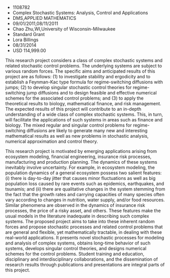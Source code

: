 
* 1108782
* Complex Stochastic Systems: Analysis, Control and Applications
* DMS,APPLIED MATHEMATICS
* 09/01/2011,08/11/2011
* Chao Zhu,WI,University of Wisconsin-Milwaukee
* Standard Grant
* Lora Billings
* 08/31/2014
* USD 114,999.00

This research project considers a class of complex stochastic systems and
related stochastic control problems. The underlying systems are subject to
various random forces. The specific aims and anticipated results of this project
are as follows: (1) to investigate stability and ergodicity and to establish a
Feynman-Kac type formula for regime-switching diffusions with jumps; (2) to
develop singular stochastic control theories for regime-switching jump
diffusions and to design feasible and effective numerical schemes for the
associated control problems; and (3) to apply the theoretical results to
biology, mathematical finance, and risk management. The expected results of this
project will contribute to an in-depth understanding of a wide class of complex
stochastic systems. This, in turn, will facilitate the applications of such
systems in areas such as finance and biology. The mixed regular and singular
control problems for regime-switching diffusions are likely to generate many new
and interesting mathematical results as well as new problems in stochastic
analysis, numerical approximation and control theory.

This research project is motivated by emerging applications arising from
ecosystem modeling, financial engineering, insurance risk processes,
manufacturing and production planning. The dynamics of these systems inevitably
involve uncertainty. For example, in ecosystem modeling, the population dynamics
of a general ecosystem possess two salient features: (i) there is day-to-day
jitter that causes minor fluctuations as well as big population loss caused by
rare events such as epidemics, earthquakes, and tsunamis; and (ii) there are
qualitative changes in the system stemming from the fact that the growth rates
and carrying capacities of many species often vary according to changes in
nutrition, water supply, and/or food resources. Similar phenomena are observed
in the dynamics of insurance risk processes, the price of a risky asset, and
others. These features make the usual models in the literature inadequate in
describing such complex systems. The proposed project aims to take into these
inherent random forces and propose stochastic processes and related control
problems that are general and flexible, yet mathematically tractable, in dealing
with these real-world applications. It presents novel stochastic processes for
modeling and analysis of complex systems, obtains long-time behavior of such
systems, develops singular control theories, and designs numerical schemes for
the control problems. Student training and education, disciplinary and
interdisciplinary collaborations, and the dissemination of research results
through publications and presentations are integral parts of this project.
